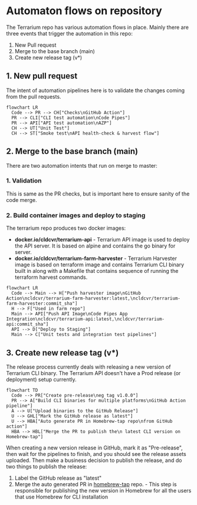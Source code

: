 # Automaton flows on repository

The Terrarium repo has various automation flows in place. Mainly there are three events that trigger the automation in this repo:

1. New Pull request
1. Merge to the base branch (main)
1. Create new release tag (v*)

## 1. New pull request

The intent of automation pipelines here is to validate the changes coming from the pull requests.

```mermaid
flowchart LR
  Code --> PR --> CH["Checks\nGitHub Action"]
  PR --> CLI["CLI test automation\nCode Pipes"]
  PR --> API["API test automation\nAZP"]
  CH --> UT["Unit Test"]
  CH --> ST["Smoke test\nAPI health-check & harvest flow"]
```

## 2. Merge to the base branch (main)

There are two automation intents that run on merge to master:

### 1. Validation

This is same as the PR checks, but is important here to ensure sanity of the code merge.

### 2. Build container images and deploy to staging

The terrarium repo produces two docker images:

- **docker.io/cldcvr/terrarium-api** - Terrarium API image is used to deploy the API server. It is based on alpine and contains the go binary for server.
- **docker.io/cldcvr/terrarium-farm-harvester** - Terrarium Harvester image is based on terraform image and contains Terrarium CLI binary built in along with a Makefile that contains sequence of running the terraform harvest commands.

```mermaid
flowchart LR
  Code --> Main --> H["Push harvester image\nGitHub Action\ncldcvr/terrarium-farm-harvester:latest,\ncldcvr/terrarium-farm-harvester:commit_sha"]
  H --> F["Used in farm repo"]
  Main --> API["Push API Image\nCode Pipes App Integration\ncldcvr/terrarium-api:latest,\ncldcvr/terrarium-api:commit_sha"]
  API --> D["Deploy to Staging"]
  Main --> C["Unit tests and integration test pipelines"]
```

## 3. Create new release tag (v*)

The release process currently deals with releasing a new version of Terrarium CLI binary. The Terrarium API doesn't have a Prod release (or deployment) setup currently.

```mermaid
flowchart TD
  Code --> PR["Create pre-release\neg tag v1.0.0"]
  PR --> A["Build CLI binaries for multiple platforms\nGitHub Action pipeline"]
  A --> U["Upload binaries to the GitHub Release"]
  U --> GHL["Mark the GitHub release as latest"]
  U --> HBA["Auto generate PR in Homebrew-tap repo\nfrom GitHub action"]
  HBA --> HBL["Merge the PR to publish the\n latest CLI version on Homebrew-tap"]
```

When creating a new version release in GitHub, mark it as "Pre-release", then wait for the pipelines to finish, and you should see the release assets uploaded. Then make a business decision to publish the release, and do two things to publish the release:

1. Label the GitHub release as "latest"
2. Merge the auto generated PR in [homebrew-tap](https://github.com/cldcvr/homebrew-tap) repo. - This step is responsible for publishing the new version in Homebrew for all the users that use Homebrew for CLI installation
